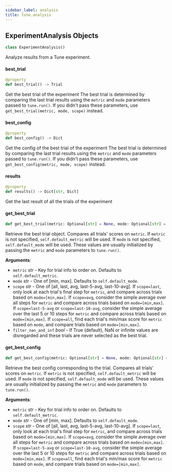 ```yaml
---
sidebar_label: analysis
title: tune.analysis
---
```


## ExperimentAnalysis Objects

```python
class ExperimentAnalysis()
```

Analyze results from a Tune experiment.

#### best\_trial

```python
@property
def best_trial() -> Trial
```

Get the best trial of the experiment
The best trial is determined by comparing the last trial results
using the `metric` and `mode` parameters passed to `tune.run()`.
If you didn't pass these parameters, use
`get_best_trial(metric, mode, scope)` instead.

#### best\_config

```python
@property
def best_config() -> Dict
```

Get the config of the best trial of the experiment
The best trial is determined by comparing the last trial results
using the `metric` and `mode` parameters passed to `tune.run()`.
If you didn't pass these parameters, use
`get_best_config(metric, mode, scope)` instead.

#### results

```python
@property
def results() -> Dict[str, Dict]
```

Get the last result of all the trials of the experiment

#### get\_best\_trial

```python
def get_best_trial(metric: Optional[str] = None, mode: Optional[str] = None, scope: str = "last", filter_nan_and_inf: bool = True) -> Optional[Trial]
```

Retrieve the best trial object.
Compares all trials' scores on ``metric``.
If ``metric`` is not specified, ``self.default_metric`` will be used.
If `mode` is not specified, ``self.default_mode`` will be used.
These values are usually initialized by passing the ``metric`` and
``mode`` parameters to ``tune.run()``.

**Arguments**:

- `metric` _str_ - Key for trial info to order on. Defaults to
  ``self.default_metric``.
- `mode` _str_ - One of [min, max]. Defaults to ``self.default_mode``.
- `scope` _str_ - One of [all, last, avg, last-5-avg, last-10-avg].
  If `scope=last`, only look at each trial's final step for
  `metric`, and compare across trials based on `mode=[min,max]`.
  If `scope=avg`, consider the simple average over all steps
  for `metric` and compare across trials based on
  `mode=[min,max]`. If `scope=last-5-avg` or `scope=last-10-avg`,
  consider the simple average over the last 5 or 10 steps for
  `metric` and compare across trials based on `mode=[min,max]`.
  If `scope=all`, find each trial's min/max score for `metric`
  based on `mode`, and compare trials based on `mode=[min,max]`.
- `filter_nan_and_inf` _bool_ - If True (default), NaN or infinite
  values are disregarded and these trials are never selected as
  the best trial.

#### get\_best\_config

```python
def get_best_config(metric: Optional[str] = None, mode: Optional[str] = None, scope: str = "last") -> Optional[Dict]
```

Retrieve the best config corresponding to the trial.
Compares all trials' scores on `metric`.
If ``metric`` is not specified, ``self.default_metric`` will be used.
If `mode` is not specified, ``self.default_mode`` will be used.
These values are usually initialized by passing the ``metric`` and
``mode`` parameters to ``tune.run()``.

**Arguments**:

- `metric` _str_ - Key for trial info to order on. Defaults to
  ``self.default_metric``.
- `mode` _str_ - One of [min, max]. Defaults to ``self.default_mode``.
- `scope` _str_ - One of [all, last, avg, last-5-avg, last-10-avg].
  If `scope=last`, only look at each trial's final step for
  `metric`, and compare across trials based on `mode=[min,max]`.
  If `scope=avg`, consider the simple average over all steps
  for `metric` and compare across trials based on
  `mode=[min,max]`. If `scope=last-5-avg` or `scope=last-10-avg`,
  consider the simple average over the last 5 or 10 steps for
  `metric` and compare across trials based on `mode=[min,max]`.
  If `scope=all`, find each trial's min/max score for `metric`
  based on `mode`, and compare trials based on `mode=[min,max]`.

